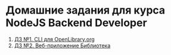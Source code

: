 # Домашние задания для курса NodeJS Backend Developer

1. [ДЗ №1. CLI для OpenLibrary.org](./hw01/)
2. [ДЗ №2. Веб-приложение Библиотека](./hw02/)
